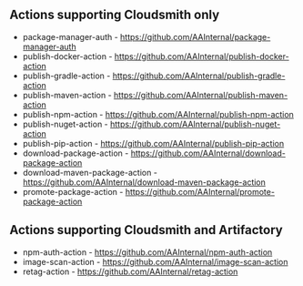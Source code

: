 ## Actions supporting Cloudsmith only

- package-manager-auth - https://github.com/AAInternal/package-manager-auth
- publish-docker-action - https://github.com/AAInternal/publish-docker-action
- publish-gradle-action - https://github.com/AAInternal/publish-gradle-action
- publish-maven-action - https://github.com/AAInternal/publish-maven-action
- publish-npm-action - https://github.com/AAInternal/publish-npm-action
- publish-nuget-action - https://github.com/AAInternal/publish-nuget-action
- publish-pip-action - https://github.com/AAInternal/publish-pip-action
- download-package-action - https://github.com/AAInternal/download-package-action
- download-maven-package-action - https://github.com/AAInternal/download-maven-package-action
- promote-package-action - https://github.com/AAInternal/promote-package-action

## Actions supporting Cloudsmith and Artifactory

- npm-auth-action - https://github.com/AAInternal/npm-auth-action
- image-scan-action - https://github.com/AAInternal/image-scan-action
- retag-action - https://github.com/AAInternal/retag-action